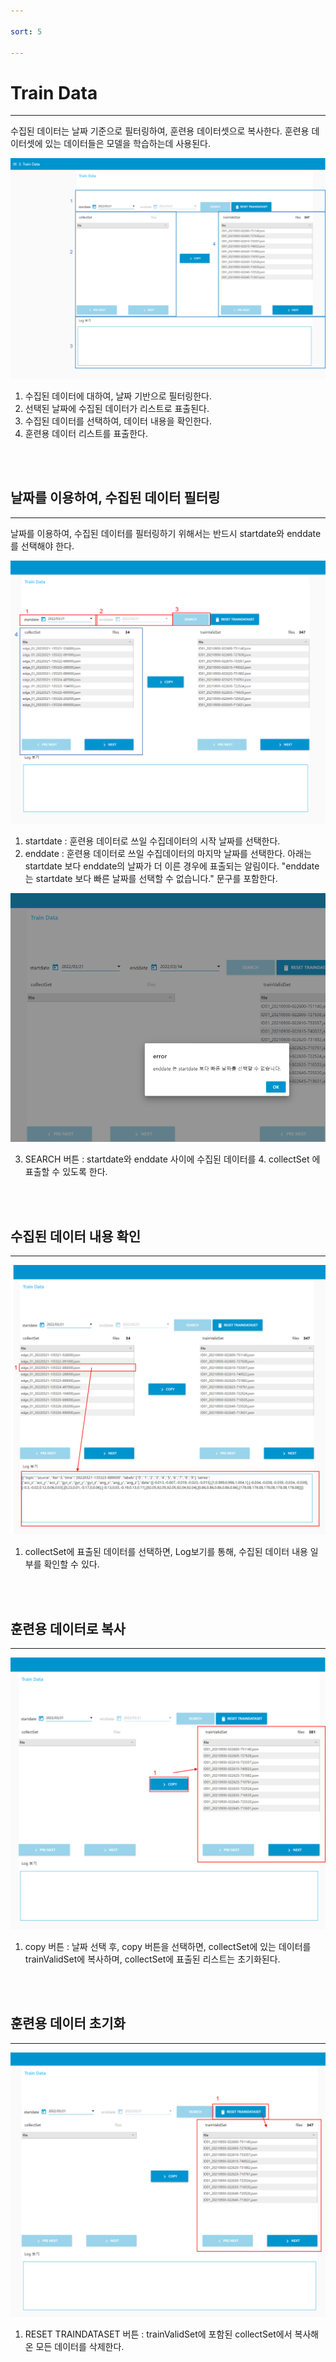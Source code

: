 ```yaml
---

sort: 5

---
```




# Train Data

---

수집된 데이터는 날짜 기준으로 필터링하여, 훈련용 데이터셋으로 복사한다. 훈련용 데이터셋에 있는 데이터들은 모델을 학습하는데 사용된다.<br/>

![main](images/5.1.main.png)

1. 수집된 데이터에 대하여, 날짜 기반으로 필터링한다.
2. 선택된 날짜에 수집된 데이터가 리스트로 표출된다.
3. 수집된 데이터를 선택하여, 데이터 내용을 확인한다.
4. 훈련용 데이터 리스트를 표출한다.

<br/><br/>

## 날짜를 이용하여, 수집된 데이터 필터링

---

날짜를 이용하여, 수집된 데이터를 필터링하기 위해서는 반드시 startdate와 enddate 를 선택해야 한다.<br/>

![selectdate](images/5.2.selectdate.png)
1. startdate : 훈련용 데이터로 쓰일 수집데이터의 시작 날짜를 선택한다. 
2. enddate : 훈련용 데이터로 쓰일 수집데이터의 마지막 날짜를 선택한다. 아래는 startdate 보다 enddate의 날짜가 더 이른 경우에 표출되는 알림이다. "enddate 는 startdate 보다 빠른 날짜를 선택할 수 없습니다." 문구를 포함한다.

![invalidselectdate](images/5.3.invalidselectdate.png)

3. SEARCH 버튼 : startdate와 enddate 사이에 수집된 데이터를 4. collectSet 에 표출할 수 있도록 한다. 

<br/><br/>

## 수집된 데이터 내용 확인

---

![log](images/5.4.log.png)

1. collectSet에 표출된 데이터를 선택하면, Log보기를 통해, 수집된 데이터 내용 일부를 확인할 수 있다.

<br/><br/>

## 훈련용 데이터로 복사

---

![trainvalidset](images/5.5.trainvalidset.png)

1. copy 버튼 : 날짜 선택 후, copy 버튼을 선택하면, collectSet에 있는 데이터를 trainValidSet에 복사하며, collectSet에 표출된 리스트는 초기화된다.

<br/><br/>

## 훈련용 데이터 초기화

---

![resettrainvalidset](images/5.6.resettrainvalidset.png)

1. RESET TRAINDATASET 버튼 : trainValidSet에 포함된 collectSet에서 복사해온 모든 데이터를 삭제한다.

